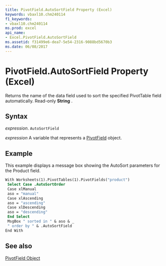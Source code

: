 ```yaml
---
title: PivotField.AutoSortField Property (Excel)
keywords: vbaxl10.chm240114
f1_keywords:
- vbaxl10.chm240114
ms.prod: excel
api_name:
- Excel.PivotField.AutoSortField
ms.assetid: f31499e6-dea7-5e54-2316-9088bd5670b3
ms.date: 06/08/2017
---
```



# PivotField.AutoSortField Property (Excel)

Returns the name of the data field used to sort the specified PivotTable field automatically. Read-only  **String** .


## Syntax

 _expression_. `AutoSortField`

 _expression_ A variable that represents a [PivotField](./Excel.PivotField.md) object.


## Example

This example displays a message box showing the AutoSort parameters for the Product field.


```vb
With Worksheets(1).PivotTables(1).PivotFields("product") 
 Select Case .AutoSortOrder 
 Case xlManual 
 aso = "manual" 
 Case xlAscending 
 aso = "ascending" 
 Case xlDescending 
 aso = "descending" 
 End Select 
 MsgBox " sorted in " & aso & _ 
 " order by " & .AutoSortField 
End With
```


## See also


[PivotField Object](Excel.PivotField.md)

